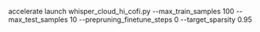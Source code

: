 accelerate launch whisper_cloud_hi_cofi.py --max_train_samples 100 --max_test_samples 10 --prepruning_finetune_steps 0 --target_sparsity 0.95